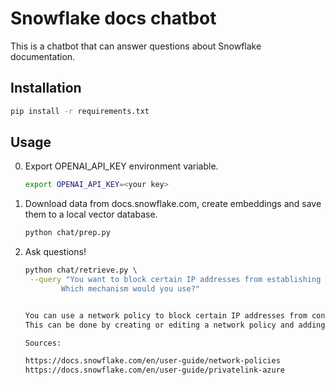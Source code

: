 # Snowflake docs chatbot

This is a chatbot that can answer questions about Snowflake documentation.


## Installation

```bash
pip install -r requirements.txt
```

## Usage

0. Export OPENAI_API_KEY environment variable.

    ```bash
    export OPENAI_API_KEY=<your key>
    ```

1. Download data from docs.snowflake.com, create embeddings and save them to a local vector database.

    ```bash
    python chat/prep.py
    ```

2. Ask questions!
    
    ```bash
    python chat/retrieve.py \
     --query "You want to block certain IP addresses from establishing a connection to your Snowflake account.
            Which mechanism would you use?"

    
    You can use a network policy to block certain IP addresses from connecting to your Snowflake account.
    This can be done by creating or editing a network policy and adding the IP addresses to the blocked IP address list.

    Sources:

    https://docs.snowflake.com/en/user-guide/network-policies
    https://docs.snowflake.com/en/user-guide/privatelink-azure
    ```
